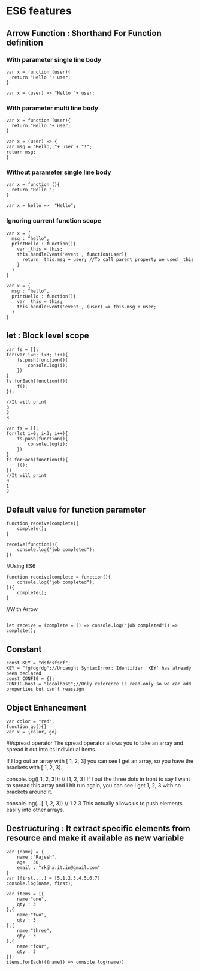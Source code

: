 # ES6 features
## Arrow Function : Shorthand For Function definition

### With parameter single line body
```
var x = function (user){
  return "Hello "+ user;
}

var x = (user) => "Hello "+ user;
```

### With parameter multi line body
```
var x = function (user){
  return "Hello "+ user;
}

var x = (user) => {
var msg = "Hello, "+ user + "!"; 
return msg;
}
```

### Without parameter single line body
```
var x = function (){
  return "Hello ";
}

var x = hello =>  "Hello"; 
```

### Ignoring current function scope
```
var x = {
  msg : "hello",
  printHello : function(){
    var _this = this;
    this.handleEvent('event', function(user){
      return _this.msg + user; //To call parent property we used _this
    }
  }
}

var x = {
  msg : "hello",
  printHello : function(){
    var _this = this;
    this.handleEvent('event', (user) => this.msg + user;
  }
}
```
## let : Block level scope
```
var fs = [];
for(var i=0; i<3; i++){
    fs.push(function(){
        console.log(i);
    })
}
fs.forEach(function(f){
    f();
});

//It will print 
3
3
3
```

```
var fs = [];
for(let i=0; i<3; i++){
    fs.push(function(){
        console.log(i);
    })
}
fs.forEach(function(f){
    f();
})
//It will print 
0
1
2
```
## Default value for function parameter
```
function receive(complete){
    complete();
}

receive(function(){
    console.log("job completed");
})
```
//Using ES6
```
function receive(complete = function(){
    console.log("job completed");
}){
    complete();
}
```
//With Arrow
```

let receive = (complete = () => console.log("job completed")) => complete();

```
## Constant
```
const KEY = "dsfdsfsdf";
KEY = "fgfdgfdg";//Uncaught SyntaxError: Identifier 'KEY' has already been declared
const CONFIG = {};
CONFIG.host = "localhost";//Only reference is read-only so we can add properties but can't reassign
```
## Object Enhancement
```
var color = "red";
function go(){}
var x = {color, go}
```
##spread operator
The spread operator allows you to take an array and spread it out into its individual items.

If I log out an array with [ 1, 2, 3] you can see I get an array, so you have the brackets with [ 1, 2, 3].

console.log([ 1, 2, 3]); // [1, 2, 3]
If I put the three dots in front to say I want to spread this array and I hit run again, you can see I get 1, 2, 3 with no brackets around it.

console.log(...[ 1, 2, 3]) // 1 2 3
This actually allows us to push elements easily into other arrays.

## Destructuring : It extract specific elements from resource and make it available as new variable
```
var {name} = {
    name :"Rajesh",
    age : 30,
    email : "rkjha.it.in@gmail.com"
}
var [first,,,,] = [5,1,2,3,4,5,6,7]
console.log(name, first);

var items = [{
    name:"one",
    qty : 3
},{
    name:"two",
    qty : 3
},{
    name:"three",
    qty : 3
},{
    name:"four",
    qty : 3
}];
items.forEach(({name}) => console.log(name))
```
